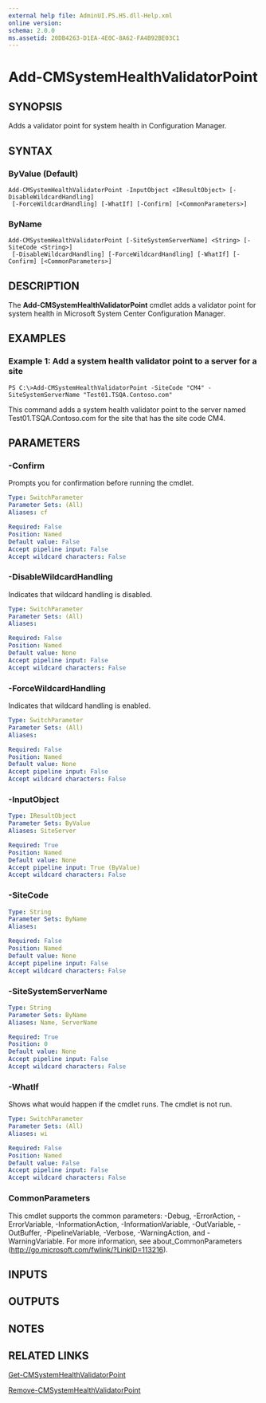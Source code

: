```yaml
---
external help file: AdminUI.PS.HS.dll-Help.xml
online version: 
schema: 2.0.0
ms.assetid: 20DB4263-D1EA-4E0C-8A62-FA4B92BE03C1
---
```


# Add-CMSystemHealthValidatorPoint

## SYNOPSIS
Adds a validator point for system health in Configuration Manager.

## SYNTAX

### ByValue (Default)
```
Add-CMSystemHealthValidatorPoint -InputObject <IResultObject> [-DisableWildcardHandling]
 [-ForceWildcardHandling] [-WhatIf] [-Confirm] [<CommonParameters>]
```

### ByName
```
Add-CMSystemHealthValidatorPoint [-SiteSystemServerName] <String> [-SiteCode <String>]
 [-DisableWildcardHandling] [-ForceWildcardHandling] [-WhatIf] [-Confirm] [<CommonParameters>]
```

## DESCRIPTION
The **Add-CMSystemHealthValidatorPoint** cmdlet adds a validator point for system health in Microsoft System Center Configuration Manager.

## EXAMPLES

### Example 1: Add a system health validator point to a server for a site
```
PS C:\>Add-CMSystemHealthValidatorPoint -SiteCode "CM4" -SiteSystemServerName "Test01.TSQA.Contoso.com"
```

This command adds a system health validator point to the server named Test01.TSQA.Contoso.com for the site that has the site code CM4.

## PARAMETERS

### -Confirm
Prompts you for confirmation before running the cmdlet.

```yaml
Type: SwitchParameter
Parameter Sets: (All)
Aliases: cf

Required: False
Position: Named
Default value: False
Accept pipeline input: False
Accept wildcard characters: False
```

### -DisableWildcardHandling
Indicates that wildcard handling is disabled.

```yaml
Type: SwitchParameter
Parameter Sets: (All)
Aliases: 

Required: False
Position: Named
Default value: None
Accept pipeline input: False
Accept wildcard characters: False
```

### -ForceWildcardHandling
Indicates that wildcard handling is enabled.

```yaml
Type: SwitchParameter
Parameter Sets: (All)
Aliases: 

Required: False
Position: Named
Default value: None
Accept pipeline input: False
Accept wildcard characters: False
```

### -InputObject


```yaml
Type: IResultObject
Parameter Sets: ByValue
Aliases: SiteServer

Required: True
Position: Named
Default value: None
Accept pipeline input: True (ByValue)
Accept wildcard characters: False
```

### -SiteCode


```yaml
Type: String
Parameter Sets: ByName
Aliases: 

Required: False
Position: Named
Default value: None
Accept pipeline input: False
Accept wildcard characters: False
```

### -SiteSystemServerName


```yaml
Type: String
Parameter Sets: ByName
Aliases: Name, ServerName

Required: True
Position: 0
Default value: None
Accept pipeline input: False
Accept wildcard characters: False
```

### -WhatIf
Shows what would happen if the cmdlet runs.
The cmdlet is not run.

```yaml
Type: SwitchParameter
Parameter Sets: (All)
Aliases: wi

Required: False
Position: Named
Default value: False
Accept pipeline input: False
Accept wildcard characters: False
```

### CommonParameters
This cmdlet supports the common parameters: -Debug, -ErrorAction, -ErrorVariable, -InformationAction, -InformationVariable, -OutVariable, -OutBuffer, -PipelineVariable, -Verbose, -WarningAction, and -WarningVariable. For more information, see about_CommonParameters (http://go.microsoft.com/fwlink/?LinkID=113216).

## INPUTS

## OUTPUTS

## NOTES

## RELATED LINKS

[Get-CMSystemHealthValidatorPoint](./Get-CMSystemHealthValidatorPoint.md)

[Remove-CMSystemHealthValidatorPoint](./Remove-CMSystemHealthValidatorPoint.md)


